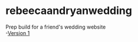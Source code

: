 # rebeecaandryanwedding
 Prep build for a friend's wedding website
<br>
-[Version 1](https://peter-ixd-belfast.github.io/rebeccaandryanwedding/index.html)
